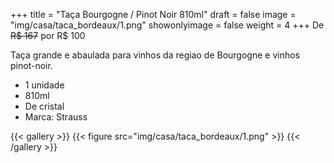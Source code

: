 +++
title = "Taça Bourgogne / Pinot Noir 810ml"
draft = false
image = "img/casa/taca_bordeaux/1.png"
showonlyimage = false
weight = 4
+++
De ~~R$ 167~~ por <span class="price">R$ 100</span>
<!--more-->

Taça grande e abaulada para vinhos da regiao de Bourgogne e vinhos pinot-noir.

- 1 unidade
- 810ml
- De cristal
- Marca: Strauss

{{< gallery >}}
{{< figure src="img/casa/taca_bordeaux/1.png" >}}
{{< /gallery >}}
